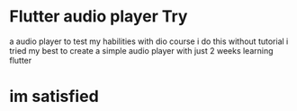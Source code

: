 # Flutter audio player Try

a audio player to test my habilities with dio course
i do this without tutorial
i tried my best to create a simple audio player
with just 2 weeks learning flutter

# im satisfied
